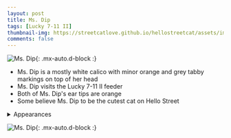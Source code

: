 ```yaml
---
layout: post 
title: Ms. Dip
tags: [Lucky 7-11 II]
thumbnail-img: https://streetcatlove.github.io/hellostreetcat/assets/img/ms_dip.png
comments: false
---
```


![Ms. Dip](https://streetcatlove.github.io/hellostreetcat/assets/img/ms_dip.png){: .mx-auto.d-block :}

* Ms. Dip is a mostly white calico with minor orange and grey tabby markings on top of her head
* Ms. Dip visits the Lucky 7-11 II feeder
* Both of Ms. Dip's ear tips are orange
* Some believe Ms. Dip to be the cutest cat on Hello Street

<details>
<summary>Appearances</summary>
<ul>
	<li><a href="https://youtu.be/-RlVcGxepfU?si=vpuc9QyTWQo45Hry&t=1187">8/15/24 02:20</a></li>
	<li><a href="https://youtu.be/fzMttqN54sw?si=VMOCb555YPgNlewO&t=104">8/20/24 02:04</a></li>
	<li><a href="https://youtu.be/9rRB3M-3AtA?si=ohHlg-rgT3KwGlrj&t=2119">9/7/24 00:32</a></li>
	<li><a href="https://youtu.be/h5s_4ZCaPvs?si=C-GiCQ_l8rCrBB14&t=16274">9/18/24 04:27</a></li>
	<li><a href="https://youtu.be/9QqoAxxos9k?si=bzUq9KvbUVkAsN9o&t=2479">9/21/24 00:40</a></li>
	<li><a href="https://youtu.be/vM0mRn36gJY?si=IyV4rHCocgimQ4jH&t=14467">10/26/24 15:58</a></li>
	<li><a href="https://youtu.be/r9K3sJGjP7k?si=Hs92qS9ULRGqSvE5&t=9926">11/20/24 15:43</a></li>
</ul>
</details>

![Ms. Dip](https://streetcatlove.github.io/hellostreetcat/assets/img/ms_dip0.png){: .mx-auto.d-block :}